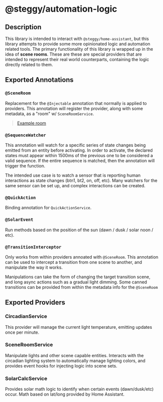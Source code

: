 # @steggy/automation-logic

## Description

This library is intended to interact with `@steggy/home-assistant`, but this library attempts to provide some more opinionated logic and automation related tools.
The primary functionality of this library is wrapped up in the idea of **scene rooms**.
These are these are special providers that are intended to represent their real world counterparts, containing the logic directly related to them.

## Exported Annotations

### `@SceneRoom`

Replacement for the `@Injectable` annotation that normally is applied to providers.
This annotation will register the provider, along with some metadata, as a "room" w/ `SceneRoomService`.

> [Example room](./docs/living.room.ts)

### `@SequenceWatcher`

This annotation will watch for a specific series of state changes being emitted from an entity before activating.
In order to activate, the declared states must appear within 1500ms of the previous one to be considered a valid sequence.
If the entire sequence is matched, then the annotation will trigger the function.

The intended use case is to watch a sensor that is reporting human interactions as state changes (btn1, bt2, on, off, etc).
Many watchers for the same sensor can be set up, and complex interactions can be created.

### `@QuickAction`

Binding annotation for `QuickActionService`.

### `@SolarEvent`

Run methods based on the position of the sun (dawn / dusk / solar noon / etc).

### `@TransitionInterceptor`

Only works from within providers annoated with `@SceneRoom`.
This annotation can be used to intercept a transition from one scene to another, and manipulate the way it works.

Manipulations can take the form of changing the target transition scene, and long async actions such as a gradual light dimming.
Some canned transitions can be provided from within the metadata info for the `@SceneRoom`

## Exported Providers

### CircadianService

This provider will manage the current light temperature, emitting updates once per minute.

### SceneRoomService

Manipulate lights and other scene capable entities.
Interacts with the circadian lighting system to automatically manage lighting colors, and provides event hooks for injecting logic into scene sets.

### SolarCalcService

Provides solar math logic to identify when certain events (dawn/dusk/etc) occur.
Math based on lat/long provided by Home Assistant.
